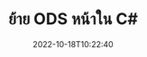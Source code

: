 ---
############################# Static ############################
layout: "auto-gen-merger"
date: 2022-10-18T10:22:40
draft: false
otherformats: odt one otp ott pdf pps ppsx ppt pptx rtf tex vdx vsdm vsdx vssm vssx

############################# Head ############################
head_title: "ย้าย ODS หน้าใน C#"
head_description: "ย้ายหน้าภายในเอกสาร ODS ใน C# ไปยังตำแหน่งใดก็ได้โดยใช้ API การรวมเอกสาร"

############################# Header ############################
title: "ย้าย ODS หน้าใน C#"
description: "ย้าย ODS หน้าด้วยโค้ด .NET สองสามบรรทัด"
bg_image: "https://cms.admin.containerize.com/templates/aspose/App_Themes/V3/images/bg/header1.png"
bg_overlay: false
button:
    enable: true
    icon: "fas fa-arrow-down"
    label: "ดาวน์โหลด ทดลองใช้ฟรี"
    link: "https://downloads.groupdocs.com/merger/net"

############################# SubMenu ############################
submenu:
    enable: true

    left:
        img_alt: "GroupDocs.Merger for .NET"
        image: "https://cms.admin.containerize.com/templates/groupdocs/images/product-logos/90x90-noborder/groupdocs-merger-net.png"
        product: "GroupDocs.Merger"
        platform: ".NET"

    middle:
        button:

            # button loop
            - link: "https://apireference.groupdocs.com/merger/net"
              text: "การอ้างอิง API"

            # button loop
            - link: "https://github.com/groupdocs-merger"
              text: "ตัวอย่างโค้ด"

            # button loop
            - link: "https://products.groupdocs.app/merger/family"
              text: "การสาธิตสด"

            # button loop
            - link: "https://purchase.groupdocs.com/pricing/merger/net"
              text: "ราคา"

    right:
        link_download: "https://downloads.groupdocs.com/merger"
        link_learn: "https://docs.groupdocs.com/merger/net"
        link_buy: "https://purchase.groupdocs.com"

############################# About ############################
about:
    enable: true
    title: "เกี่ยวกับ GroupDocs.Merger for .NET API"
    content: |
        [GroupDocs.Merger for .NET](/th/merger/net/) นำเสนอวิธีการง่ายๆ ในการผสานและแยกระหว่างรูปแบบเอกสารที่หลากหลาย รวมถึง PDF, Microsoft Office (Word, Excel, PowerPoint) , OneNote), OpenDocument, HTML, รูปภาพ และอื่นๆ อีกมากมายภายในแอปพลิเคชัน .NET ด้วยการเพิ่มโค้ดเพียงไม่กี่บรรทัด ดำเนินการเอกสารหลายอย่าง เช่น ย้าย ลบ หมุน สลับ แยก หรือเปลี่ยนการวางแนวของหน้าภายในเอกสาร API การรวมเอกสารยังรองรับการแสดงตัวอย่างหน้าเอกสารเป็นรูปภาพเพื่อวิเคราะห์โครงสร้างเอกสาร การจัดรูปแบบ และเนื้อหาบนหน้า
        
        GroupDocs.Merger API เป็นตัวเลือกที่เหมาะสมสำหรับโซลูชันองค์กรที่ต้องการคุณสมบัติการย้ายหน้าไฟล์ API เหล่านี้ได้รับการสนับสนุนอย่างดีบนระบบปฏิบัติการและแพลตฟอร์มหลักทั้งหมด รวมทั้ง .NET Framework, .NET Standard, .NET Core, Mono

############################# Steps ############################
steps:
    enable: true
    title_left: "ย้ายหน้าไฟล์ ODS ใน .NET"
    content_left: |
        [GroupDocs.Merger for .NET](/th/merger/net/) ทำให้นักพัฒนา C# สามารถย้ายหน้าภายในไฟล์ ODS ได้โดยง่ายโดยใช้ขั้นตอนง่ายๆ ไม่กี่ขั้นตอน .
        
        * เริ่มต้น **MoveOptions** เพื่อระบุหมายเลขหน้าปัจจุบันและหน้าใหม่
        * สร้างอินสแตนซ์ใหม่ของ **การควบรวมกิจการ** และส่งผ่านเส้นทางเอกสารต้นทางเป็นพารามิเตอร์ตัวสร้าง
        * โทร **MovePage** และส่งผ่านวัตถุ **MoveOptions**
        * โทร **บันทึก** และระบุเส้นทางของไฟล์เพื่อบันทึกเอกสารผลลัพธ์

    title_right: "ความต้องการของระบบ"
    content_right: |
        GroupDocs.Merger for .NET APIs ได้รับการสนับสนุนบนแพลตฟอร์มและระบบปฏิบัติการหลักทั้งหมด ก่อนดำเนินการโค้ดด้านล่าง โปรดตรวจสอบให้แน่ใจว่าคุณได้ติดตั้งข้อกำหนดเบื้องต้นต่อไปนี้ไว้ในระบบของคุณแล้ว

        * ระบบปฏิบัติการ: Microsoft Windows, Linux, MacOS
        * สภาพแวดล้อมการพัฒนา: Visual Studio, Xamarin, MonoDevelop
        * กรอบงาน: .NET Framework, .NET Standard, .NET Core, Mono
        * ดาวน์โหลด GroupDocs.Merger for .NET เวอร์ชันล่าสุดจาก [NuGet](https://www.nuget.org/packages/groupdocs.merger)
         
    code: |
     {{% merger/additional-styles %}}
     {{< merger/code-merger title="วิธีย้ายหน้าไฟล์ ODS โดยใช้โค้ดตัวอย่าง C#">}}

        ```csharp    
        // ย้ายหน้าไฟล์ ODS โดยใช้ GroupDocs.Merger API
        int pageNumber = 6;
        int newPageNumber = 1;

        // เริ่มต้นคลาส MoveOptions เพื่อระบุหมายเลขหน้าปัจจุบันและใหม่
        MoveOptions moveOptions = new MoveOptions(pageNumber, newPageNumber);

        // ยกตัวอย่างการควบรวมกิจการด้วยการป้อนข้อมูล ODS เอกสาร
        using (Merger merger = new Merger("input.ods"))
          {
            // เรียกเมธอด MovePage และส่งอ็อบเจ็กต์ MoveOptions ไปที่มัน
            merger.MovePage(moveOptions);
    
            // เรียกวิธีการบันทึกและส่งเส้นทางไฟล์ที่ต้องการเพื่อบันทึกเอกสารส่งออก
            merger.Save("output.ods");
          }
        ```
     {{< /merger/code-merger >}}

############################# Demos ############################
demos:
    enable: true
    title: "การสาธิตสด - ย้าย ODS เพจออนไลน์"
    content: |
       ย้ายหน้าไฟล์ ODS ทันทีโดยไปที่เว็บไซต์ [GroupDocs.Merger Live Demos](https://products.groupdocs.app/splitter/move-pages/ods)
       การสาธิตสดมีประโยชน์ดังต่อไปนี้
        
############################# About Formats ############################
about_formats:
    enable: true

############################# More Formats ############################
more_formats:
    enable: true
    title: "ย้ายหน้าเอกสารรูปแบบอื่นๆ"
    content: |
        .NET การควบรวมเอกสารและ API แยกสำหรับรูปแบบไฟล์และรูปภาพ ย้ายรูปแบบไฟล์ยอดนิยมบางรูปแบบตามที่ระบุไว้ด้านล่าง

############################# Back to top ###############################
back_to_top:
    enable: true
---